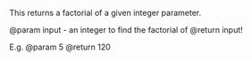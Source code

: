 This returns a factorial of a given integer parameter.

@param input - an integer to find the factorial of
@return input!

E.g.
@param 5
@return 120
